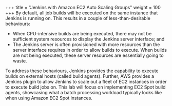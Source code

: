 +++
title = "Jenkins with Amazon EC2 Auto Scaling Groups"
weight = 100
+++
By default, all job builds will be executed on the same instance that Jenkins is running on. This results in a couple of less-than-desirable behaviours:
* When CPU-intensive builds are being executed, there may not be sufficient system resources to display the Jenkins server interface; and
* The Jenkins server is often provisioned with more resources than the server interface requires in order to allow builds to execute. When builds are not being executed, these server resources are essentially going to waste.

To address these behaviours, Jenkins provides the capability to execute builds on external hosts (called build agents). Further, AWS provides a Jenkins plugin to allow Jenkins to scale out a fleet of EC2 instances in order to execute build jobs on. This lab will focus on implementing EC2 Spot build agents, showcasing what a batch processing workload typically looks like when using Amazon EC2 Spot instances.